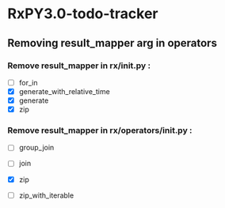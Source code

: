 # RxPY3.0-todo-tracker

## Removing result_mapper arg in operators

### Remove result_mapper in rx/__init__.py :

- [ ] for_in
- [x] generate_with_relative_time
- [x] generate
- [X] zip

### Remove result_mapper in rx/operators/__init__.py :
- [ ] group_join
- [ ] join
- [X] zip
- [ ] zip_with_iterable

